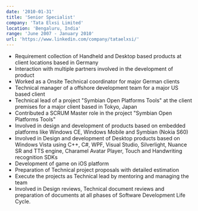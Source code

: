 ```yaml
---
date: '2010-01-31'
title: 'Senior Specialist'
company: 'Tata Elxsi Limited'
location: 'Bengaluru, India'
range: 'June 2007 - January 2010'
url: 'https://www.linkedin.com/company/tataelxsi/'
---
```


- Requirement collection of Handheld and Desktop based products at client locations based in Germany
- Interaction with multiple partners involved in the development of product
- Worked as a Onsite Technical coordinator for major German clients
- Technical manager of a offshore development team for a major US based client
- Technical lead of a project "Symbian Open Platforms Tools" at the client premises for a major client based in Tokyo, Japan
- Contributed a SCRUM Master role in the project "Symbian Open Platforms Tools"
- Involved in design and development of products based on embedded platforms like Windows CE, Windows Mobile and Symbian (Nokia S60)
- Involved in Design and development of Desktop products based on Windows Vista using C++, C#, WPF, Visual Studio, Silverlight, Nuance SR and TTS engine, Charamel Avatar Player, Touch and Handwriting recognition SDKs
- Development of game on iOS platform
- Preparation of Technical project proposals with detailed estimation
- Execute the projects as Technical lead by mentoring and managing the team
- Involved in Design reviews, Technical document reviews and preparation of documents at all phases of Software Development Life Cycle.
